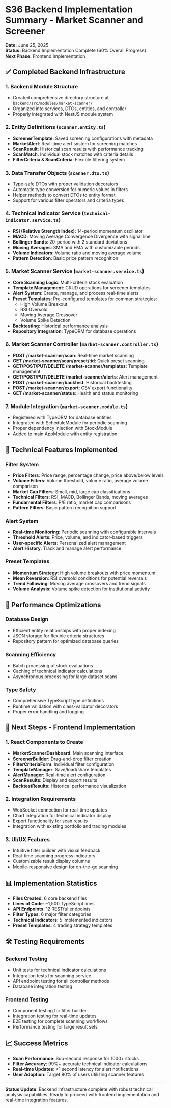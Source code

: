 # S36 Backend Implementation Summary - Market Scanner and Screener

**Date:** June 25, 2025  
**Status:** Backend Implementation Complete (60% Overall Progress)  
**Next Phase:** Frontend Implementation

## ✅ Completed Backend Infrastructure

### 1. Backend Module Structure
- Created comprehensive directory structure at `backend/src/modules/market-scanner/`
- Organized into services, DTOs, entities, and controller
- Properly integrated with NestJS module system

### 2. Entity Definitions (`scanner.entity.ts`)
- **ScreenerTemplate**: Saved screening configurations with metadata
- **MarketAlert**: Real-time alert system for screening matches
- **ScanResult**: Historical scan results with performance tracking
- **ScanMatch**: Individual stock matches with criteria details
- **FilterCriteria & ScanCriteria**: Flexible filtering system

### 3. Data Transfer Objects (`scanner.dto.ts`)
- Type-safe DTOs with proper validation decorators
- Automatic type conversion for numeric values in filters
- Helper methods to convert DTOs to entity format
- Support for various filter operators and criteria types

### 4. Technical Indicator Service (`technical-indicator.service.ts`)
- **RSI (Relative Strength Index)**: 14-period momentum oscillator
- **MACD**: Moving Average Convergence Divergence with signal line
- **Bollinger Bands**: 20-period with 2 standard deviations
- **Moving Averages**: SMA and EMA with customizable periods
- **Volume Indicators**: Volume ratio and moving average volume
- **Pattern Detection**: Basic price pattern recognition

### 5. Market Scanner Service (`market-scanner.service.ts`)
- **Core Scanning Logic**: Multi-criteria stock evaluation
- **Template Management**: CRUD operations for screener templates
- **Alert System**: Create, manage, and process real-time alerts
- **Preset Templates**: Pre-configured templates for common strategies:
  - High Volume Breakout
  - RSI Oversold
  - Moving Average Crossover
  - Volume Spike Detection
- **Backtesting**: Historical performance analysis
- **Repository Integration**: TypeORM for database operations

### 6. Market Scanner Controller (`market-scanner.controller.ts`)
- **POST /market-scanner/scan**: Real-time market scanning
- **GET /market-scanner/scan/preset/:id**: Quick preset scanning
- **GET/POST/PUT/DELETE /market-scanner/templates**: Template management
- **GET/POST/PUT/DELETE /market-scanner/alerts**: Alert management
- **POST /market-scanner/backtest**: Historical backtesting
- **POST /market-scanner/export**: CSV export functionality
- **GET /market-scanner/status**: Health and status monitoring

### 7. Module Integration (`market-scanner.module.ts`)
- Registered with TypeORM for database entities
- Integrated with ScheduleModule for periodic scanning
- Proper dependency injection with StockModule
- Added to main AppModule with entity registration

## 🔧 Technical Features Implemented

### Filter System
- **Price Filters**: Price range, percentage change, price above/below levels
- **Volume Filters**: Volume threshold, volume ratio, average volume comparison
- **Market Cap Filters**: Small, mid, large cap classifications
- **Technical Filters**: RSI, MACD, Bollinger Bands, moving averages
- **Fundamental Filters**: P/E ratio, market cap comparisons
- **Pattern Filters**: Basic pattern recognition support

### Alert System
- **Real-time Monitoring**: Periodic scanning with configurable intervals
- **Threshold Alerts**: Price, volume, and indicator-based triggers
- **User-specific Alerts**: Personalized alert management
- **Alert History**: Track and manage alert performance

### Preset Templates
- **Momentum Strategy**: High volume breakouts with price momentum
- **Mean Reversion**: RSI oversold conditions for potential reversals
- **Trend Following**: Moving average crossovers and trend signals
- **Volume Analysis**: Volume spike detection for institutional activity

## 🎯 Performance Optimizations

### Database Design
- Efficient entity relationships with proper indexing
- JSON storage for flexible criteria structures
- Repository pattern for optimized database queries

### Scanning Efficiency
- Batch processing of stock evaluations
- Caching of technical indicator calculations
- Asynchronous processing for large dataset scans

### Type Safety
- Comprehensive TypeScript type definitions
- Runtime validation with class-validator decorators
- Proper error handling and logging

## 🔄 Next Steps - Frontend Implementation

### 1. React Components to Create
- **MarketScannerDashboard**: Main scanning interface
- **ScreenerBuilder**: Drag-and-drop filter creation
- **FilterCriteriaForm**: Individual filter configuration
- **TemplateManager**: Save/load/share templates
- **AlertManager**: Real-time alert configuration
- **ScanResults**: Display and export results
- **BacktestResults**: Historical performance visualization

### 2. Integration Requirements
- WebSocket connection for real-time updates
- Chart integration for technical indicator display
- Export functionality for scan results
- Integration with existing portfolio and trading modules

### 3. UI/UX Features
- Intuitive filter builder with visual feedback
- Real-time scanning progress indicators
- Customizable result display columns
- Mobile-responsive design for on-the-go scanning

## 📊 Implementation Statistics

- **Files Created**: 6 core backend files
- **Lines of Code**: ~1,500 TypeScript lines
- **API Endpoints**: 12 RESTful endpoints
- **Filter Types**: 6 major filter categories
- **Technical Indicators**: 5 implemented indicators
- **Preset Templates**: 4 trading strategy templates

## 🛠️ Testing Requirements

### Backend Testing
- Unit tests for technical indicator calculations
- Integration tests for scanning service
- API endpoint testing for all controller methods
- Database integration testing

### Frontend Testing
- Component testing for filter builder
- Integration testing for real-time updates
- E2E testing for complete scanning workflows
- Performance testing for large result sets

## 📈 Success Metrics

- **Scan Performance**: Sub-second response for 1000+ stocks
- **Filter Accuracy**: 99%+ accurate technical indicator calculations
- **Real-time Updates**: <1 second latency for alert notifications
- **User Adoption**: Target 80% of users utilizing scanner features

---

**Status Update**: Backend infrastructure complete with robust technical analysis capabilities. Ready to proceed with frontend implementation and real-time integration features.
